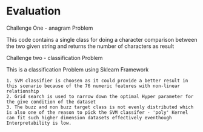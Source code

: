# Evaluation

Challenge One - anagram Problem

This code contains a single class for doing a character comparison between the two given string and returns the number of characters as result


Challenge two - classification Problem

This is a classification Problem using Sklearn Framework

	1. SVM classifier is choosen as it could provide a better result in this scenario because of the 76 numeric features with non-linear relationship
	2. Grid search is used to narrow down the optimal Hyper parameter for the give condition of the dataset
	3. The buzz and non buzz target class is not evenly distributed which is also one of the reason to pick the SVM classifer - 'poly' Kernel can fit such higher dimension datasets effectively eventhough Interpretability is low. 
